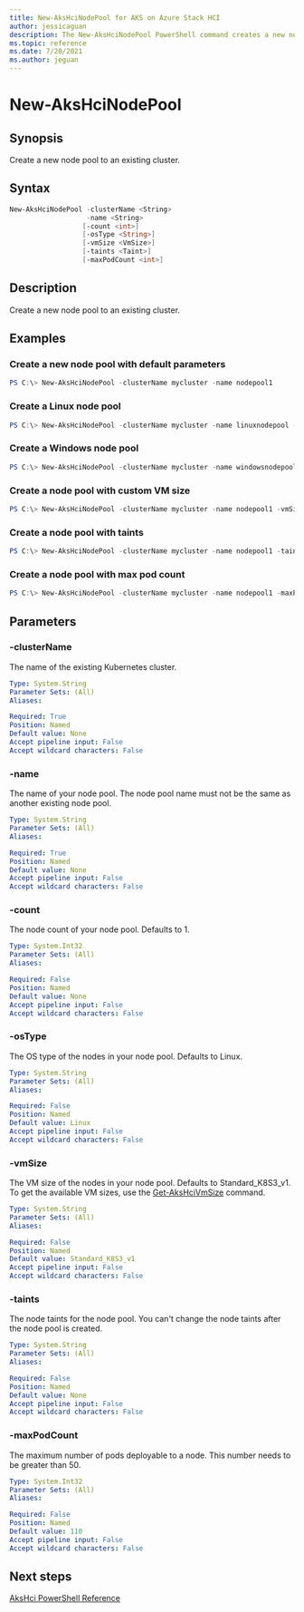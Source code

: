 ```yaml
---
title: New-AksHciNodePool for AKS on Azure Stack HCI
author: jessicaguan
description: The New-AksHciNodePool PowerShell command creates a new node pool to an existing cluster
ms.topic: reference
ms.date: 7/20/2021
ms.author: jeguan
---
```


# New-AksHciNodePool

## Synopsis
Create a new node pool to an existing cluster.

## Syntax
```powershell
New-AksHciNodePool -clusterName <String>
                   -name <String>
                  [-count <int>]
                  [-osType <String>]
                  [-vmSize <VmSize>]
                  [-taints <Taint>]
                  [-maxPodCount <int>]
```

## Description
Create a new node pool to an existing cluster.

## Examples

### Create a new node pool with default parameters

```powershell
PS C:\> New-AksHciNodePool -clusterName mycluster -name nodepool1
```

### Create a Linux node pool

```powershell
PS C:\> New-AksHciNodePool -clusterName mycluster -name linuxnodepool -osType linux
```

### Create a Windows node pool

```powershell
PS C:\> New-AksHciNodePool -clusterName mycluster -name windowsnodepool -osType windows
```

### Create a node pool with custom VM size

```powershell
PS C:\> New-AksHciNodePool -clusterName mycluster -name nodepool1 -vmSize Standard_A2_v2
```

### Create a node pool with taints

```powershell
PS C:\> New-AksHciNodePool -clusterName mycluster -name nodepool1 -taints sku=gpu:NoSchedule
```

### Create a node pool with max pod count

```powershell
PS C:\> New-AksHciNodePool -clusterName mycluster -name nodepool1 -maxPodCount 100
```

## Parameters

### -clusterName
The name of the existing Kubernetes cluster.

```yaml
Type: System.String
Parameter Sets: (All)
Aliases:

Required: True
Position: Named
Default value: None
Accept pipeline input: False
Accept wildcard characters: False
```

### -name
The name of your node pool. The node pool name must not be the same as another existing node pool.

```yaml
Type: System.String
Parameter Sets: (All)
Aliases:

Required: True
Position: Named
Default value: None
Accept pipeline input: False
Accept wildcard characters: False
```

### -count
The node count of your node pool. Defaults to 1.

```yaml
Type: System.Int32
Parameter Sets: (All)
Aliases:

Required: False
Position: Named
Default value: None
Accept pipeline input: False
Accept wildcard characters: False
```

### -osType
The OS type of the nodes in your node pool. Defaults to Linux.

```yaml
Type: System.String
Parameter Sets: (All)
Aliases:

Required: False
Position: Named
Default value: Linux
Accept pipeline input: False
Accept wildcard characters: False
```

### -vmSize
The VM size of the nodes in your node pool. Defaults to Standard_K8S3_v1. To get the available VM sizes, use the [Get-AksHciVmSize](get-akshcivmsize.md) command.

```yaml
Type: System.String
Parameter Sets: (All)
Aliases:

Required: False
Position: Named
Default value: Standard_K8S3_v1
Accept pipeline input: False
Accept wildcard characters: False
```

### -taints
The node taints for the node pool. You can't change the node taints after the node pool is created.

```yaml
Type: System.String
Parameter Sets: (All)
Aliases:

Required: False
Position: Named
Default value: None
Accept pipeline input: False
Accept wildcard characters: False
```

### -maxPodCount
The maximum number of pods deployable to a node. This number needs to be greater than 50.

```yaml
Type: System.Int32
Parameter Sets: (All)
Aliases:

Required: False
Position: Named
Default value: 110
Accept pipeline input: False
Accept wildcard characters: False
```

## Next steps

[AksHci PowerShell Reference](index.md)
